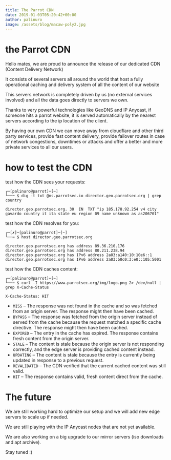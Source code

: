 ```yaml
---
title: The Parrot CDN
date: 2019-01-03T05:20:42+00:00
author: palinuro
image: /assets/blog/macaw-poly2.jpg
---
```



# the Parrot CDN
Hello mates, we are proud to announce the release of our dedicated CDN (Content Delivery Network)

It consists of several servers all around the world that host a fully operational caching and delivery system of all the content of our website

This servers network is completely driven by us (no external services involved) and all the data goes directly to servers we own.

Thanks to very powerful technologies like GeoDNS and IP Anycast, if someone hits a parrot website, it is served automatically by the nearest servers according to the ip location of the client.

By having our own CDN we can move away from cloudflare and other third party services, provide fast content delivery, provide failover routes in case of network congestions, downtimes or attacks and offer a better and more private services to all our users.


# how to test the CDN

test how the CDN sees your requests:

    ┌─[palinuro@parrot]─[~]
    └──╼ $ dig -t txt @ns.parrotsec.io director.geo.parrotsec.org | grep country

    director.geo.parrotsec.org. 30	IN	TXT	"ip 185.178.92.254 v4 city gavardo country it ita state eu region 09 name unknown as as206701"


test how the CDN resolves for you:

    ┌─[✗]─[palinuro@parrot]─[~]
    └──╼ $ host director.geo.parrotsec.org

    director.geo.parrotsec.org has address 89.36.210.176
    director.geo.parrotsec.org has address 80.211.238.94
    director.geo.parrotsec.org has IPv6 address 2a03:a140:10:10e6::1
    director.geo.parrotsec.org has IPv6 address 2a03:b0c0:3:e0::105:5001


test how the CDN caches content:

    ┌─[palinuro@parrot]─[~]
    └──╼ $ curl -I https://www.parrotsec.org/img/logo.png 2> /dev/null | grep X-Cache-Status

    X-Cache-Status: HIT

* `MISS` – The response was not found in the cache and so was fetched from an origin server. The response might then have been cached.
* `BYPASS` – The response was fetched from the origin server instead of served from the cache because the request matched a specific cache directive. The response might then have been cached.
* `EXPIRED` – The entry in the cache has expired. The response contains fresh content from the origin server.
* `STALE` – The content is stale because the origin server is not responding correctly, and the edge server is providing cached content instead.
* `UPDATING` – The content is stale because the entry is currently being updated in response to a previous request.
* `REVALIDATED` – The CDN verified that the current cached content was still valid.
* `HIT` – The response contains valid, fresh content direct from the cache.


# The future

We are still working hard to optimize our setup and we will add new edge servers to scale up if needed.

We are still playing with the IP Anycast nodes that are not yet available.

We are also working on a big upgrade to our mirror servers (iso downloads and apt archive).

Stay tuned :)